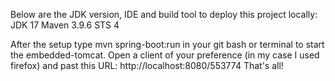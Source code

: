 Below are the JDK version, IDE and build tool to deploy this project locally:
JDK 17
Maven 3.9.6
STS 4

After the setup type mvn spring-boot:run in your git bash or terminal to start the embedded-tomcat.
Open a client of your preference (in my case I used firefox) and past this URL: http://localhost:8080/553774
That's all!
